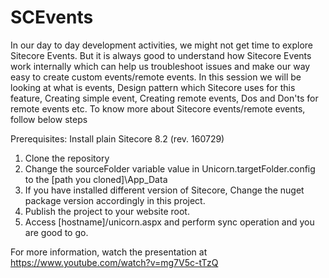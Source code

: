 # SCEvents
In our day to day development activities, we might not get time to explore Sitecore Events. But it is always good to understand how Sitecore Events work internally which can help us troubleshoot issues and make our way easy to create custom events/remote events. In this session we will be looking at what is events, Design pattern which Sitecore uses for this feature, Creating simple event, Creating remote events, Dos and Don'ts for remote events etc.
To know more about Sitecore events/remote events, follow below steps

Prerequisites: Install plain Sitecore 8.2 (rev. 160729)

1. Clone the repository
2. Change the sourceFolder variable value in Unicorn.targetFolder.config to the [path you cloned]\App_Data
3. If you have installed different version of Sitecore, Change the nuget package version accordingly in this project.
3. Publish the project to your website root.
4. Access [hostname]/unicorn.aspx and perform sync operation and you are good to go.

For more information, watch the presentation at https://www.youtube.com/watch?v=mg7V5c-tTzQ

